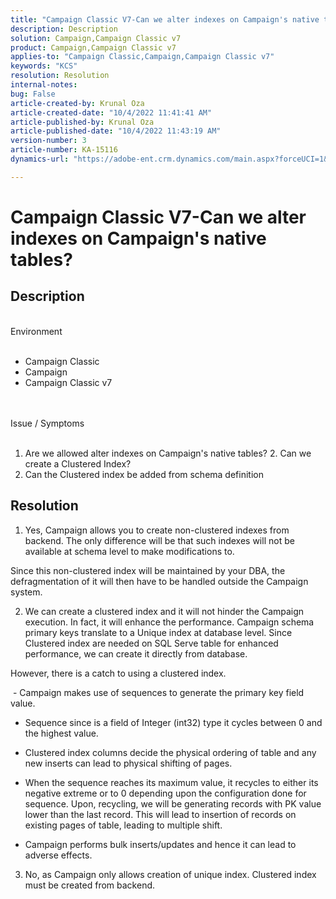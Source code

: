 ```yaml
---
title: "Campaign Classic V7-Can we alter indexes on Campaign's native tables?"
description: Description
solution: Campaign,Campaign Classic v7
product: Campaign,Campaign Classic v7
applies-to: "Campaign Classic,Campaign,Campaign Classic v7"
keywords: "KCS"
resolution: Resolution
internal-notes: 
bug: False
article-created-by: Krunal Oza
article-created-date: "10/4/2022 11:41:41 AM"
article-published-by: Krunal Oza
article-published-date: "10/4/2022 11:43:19 AM"
version-number: 3
article-number: KA-15116
dynamics-url: "https://adobe-ent.crm.dynamics.com/main.aspx?forceUCI=1&pagetype=entityrecord&etn=knowledgearticle&id=daa95983-d943-ed11-bba2-002248086735"

---
```

# Campaign Classic V7-Can we alter indexes on Campaign's native tables?

## Description

<br>Environment<br><br>
- Campaign Classic
- Campaign
- Campaign Classic v7



<br><br>Issue / Symptoms<br><br>
1. Are we allowed alter indexes on Campaign's native tables?
 2. Can we create a Clustered Index?
 3. Can the Clustered index be added from schema definition


## Resolution


1. Yes, Campaign allows you to create non-clustered indexes from backend. The only difference will be that such indexes will not be available at schema level to make modifications to. 

 Since this non-clustered index will be maintained by your DBA, the defragmentation of it will then have to be handled outside the Campaign system.


 2. We can create a clustered index and it will not hinder the Campaign execution. In fact, it will enhance the performance. Campaign schema primary keys translate to a Unique index at database level. Since Clustered index are needed on SQL Serve table for enhanced performance, we can create it directly from database.

 However, there is a catch to using a clustered index. 

  - Campaign makes use of sequences to generate the primary key field value.

 - Sequence since is a field of Integer (int32) type it cycles between 0 and the highest value.

 - Clustered index columns decide the physical ordering of table and any new inserts can lead to physical shifting of pages.

 - When the sequence reaches its maximum value, it recycles to either its negative extreme or to 0 depending upon the configuration done for sequence. Upon, recycling, we will be generating records with PK value lower than the last record. This will lead to insertion of records on existing pages of table, leading to multiple shift. 

 - Campaign performs bulk inserts/updates and hence it can lead to adverse effects.


 3. No, as Campaign only allows creation of unique index. Clustered index must be created from backend.
